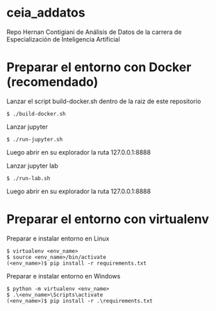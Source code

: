 # ceia_addatos
Repo Hernan Contigiani de Análisis de Datos de la carrera de Especialización de Inteligencia Artificial

# Preparar el entorno con Docker (recomendado)
Lanzar el script build-docker.sh dentro de la raiz de este repositorio
```
$ ./build-docker.sh
```

Lanzar jupyter
```
$ ./run-jupyter.sh
```
Luego abrir en su explorador la ruta 127.0.0.1:8888

Lanzar jupyter lab
```
$ ./run-lab.sh
```
Luego abrir en su explorador la ruta 127.0.0.1:8888


# Preparar el entorno con virtualenv
Preparar e instalar entorno en Linux
```
$ virtualenv <env_name>
$ source <env_name>/bin/activate
(<env_name>)$ pip install -r requirements.txt
```

Preparar e instalar entorno en Windows
```
$ python -m virtualenv <env_name>
$ .\<env_name>\Scripts\activate
(<env_name>)$ pip install -r .\requirements.txt
```